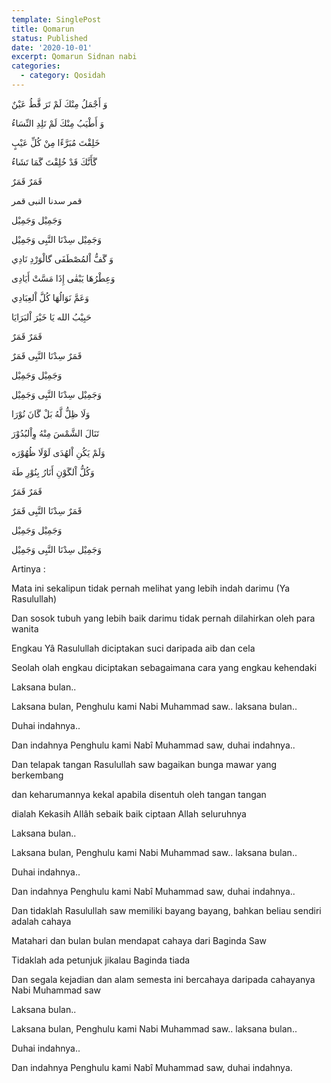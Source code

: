 ```yaml
---
template: SinglePost
title: Qomarun
status: Published
date: '2020-10-01'
excerpt: Qomarun Sidnan nabi
categories:
  - category: Qosidah
---
```



وَ أَجْمَلُ مِنْكَ لَمْ تَرَ قَّطُ عَيْنٌ



وَ أَطْيَبُ مِنْكَ لَمْ تَلِدِ النِّسَاءُ



خَلِقْتَ مُبَرَّءًا مِنْ کُلِّ عَيْبٍ



گَأَنَّكَ قَدْ خُلِقْتَ گَمَا تَشَاءُ





قَمَرٌ قَمَرٌ



قمر سدنا النبی قمر



وَجَمِيْل وَجَمِيْل



وَجَمِيْل سِدْنَا النَّبِی وَجَمِيْل



وَ گَفُّ اْلمُصْطَفَی گالْوَرْدِ نَادِي



وَعِطْرُهَا يَبْقٰی إِذَا مَسَّتْ أَيَادِی



وَعَمَّ نَوَالُهَا کُلَّ اْلعِبَادِي



حَبِيْبُ الله يَا خَيْرَ اْلبَرَايَا



قَمَرٌ قَمَرٌ



قَمَرٌ سِدْنَا النَّبِی قَمَرٌ



وَجَمِيْل وَجَمِيْل



وَجَمِيْل سِدْنَا النَّبِی وَجَمِيْل



وَلَا ظِلُّ لَّهُ بَلْ گَانَ نُوْرَا



تَنَالَ الشَّمْسَ مِنْهُ وِاْلبُدُوْرَ



وَلَمْ يَکُنِ اْلهُدَی لَوْلَا ظُهُوْرَه



وَکُلُّ اْلگَوْنِ أَنَارُ بِنُوْرِ طَهَ



قَمَرٌ قَمَرٌ



قَمَرٌ سِدْنَا النَّبِی قَمَرٌ





وَجَمِيْل وَجَمِيْل



وَجَمِيْل سِدْنَا النَّبِی وَجَمِيْل



Artinya : 

Mata ini sekalipun tidak pernah melihat yang lebih indah darimu (Ya Rasulullah)

Dan sosok tubuh yang lebih baik darimu tidak pernah dilahirkan oleh para wanita

Engkau Yâ Rasulullah diciptakan suci daripada aib dan cela

Seolah olah engkau diciptakan sebagaimana cara yang engkau kehendaki

Laksana bulan..

Laksana bulan, Penghulu kami Nabi Muhammad saw.. laksana bulan..

Duhai indahnya..

Dan indahnya Penghulu kami Nabî Muhammad saw, duhai indahnya..

Dan telapak tangan Rasulullah saw bagaikan bunga mawar yang berkembang

dan keharumannya kekal apabila disentuh oleh tangan tangan

dialah Kekasih Allâh sebaik baik ciptaan Allah seluruhnya

Laksana bulan..

Laksana bulan, Penghulu kami Nabi Muhammad saw.. laksana bulan..

Duhai indahnya..

Dan indahnya Penghulu kami Nabî Muhammad saw, duhai indahnya..

Dan tidaklah Rasulullah saw memiliki bayang bayang, bahkan beliau sendiri adalah cahaya

Matahari dan bulan bulan mendapat cahaya dari Baginda Saw

Tidaklah ada petunjuk jikalau Baginda tiada

Dan segala kejadian dan alam semesta ini bercahaya daripada cahayanya Nabi Muhammad saw

Laksana bulan..

Laksana bulan, Penghulu kami Nabi Muhammad saw.. laksana bulan..

Duhai indahnya..

Dan indahnya Penghulu kami Nabî Muhammad saw, duhai indahnya.
